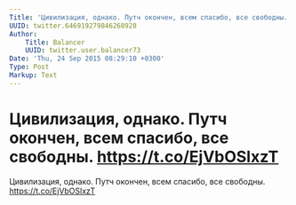```yaml
---
Title: 'Цивилизация, однако. Путч окончен, всем спасибо, все свободны. https://t.co/EjVbOSlxzT'
UUID: twitter.646919279846268928
Author:
    Title: Balancer
    UUID: twitter.user.balancer73
Date: 'Thu, 24 Sep 2015 08:29:10 +0300'
Type: Post
Markup: Text
---
```


# Цивилизация, однако. Путч окончен, всем спасибо, все свободны. https://t.co/EjVbOSlxzT

Цивилизация, однако. Путч окончен, всем спасибо, все
свободны. https://t.co/EjVbOSlxzT